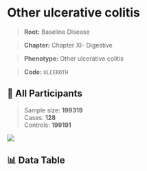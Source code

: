 # Other ulcerative colitis

> **Root:** Baseline Disease  

> **Chapter:** Chapter XI- Digestive  

> **Phenotype:** Other ulcerative colitis  

> **Code:** `ULCEROTH`

## 🧪 All Participants  
> Sample size: **199319**  
> Cases: **128**  
> Controls: **199191**
<img src="/Sensitive/Figures/ALL/Incidence/ULCEROTH.png"/>

## 📊 Data Table
<CsvTableMRF src="/Sensitive/Data/ALL/Incidence/COX_ULCEROTH.csv"/>


